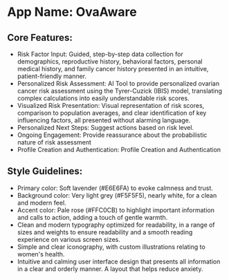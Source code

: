 # **App Name**: OvaAware

## Core Features:

- Risk Factor Input: Guided, step-by-step data collection for demographics, reproductive history, behavioral factors, personal medical history, and family cancer history presented in an intuitive, patient-friendly manner.
- Personalized Risk Assessment: AI Tool to provide personalized ovarian cancer risk assessment using the Tyrer-Cuzick (IBIS) model, translating complex calculations into easily understandable risk scores.
- Visualized Risk Presentation: Visual representation of risk scores, comparison to population averages, and clear identification of key influencing factors, all presented without alarming language.
- Personalized Next Steps: Suggest actions based on risk level.
- Ongoing Engagement: Provide reassurance about the probabilistic nature of risk assessment
- Profile Creation and Authentication: Profile Creation and Authentication

## Style Guidelines:

- Primary color: Soft lavender (#E6E6FA) to evoke calmness and trust.
- Background color: Very light grey (#F5F5F5), nearly white, for a clean and modern feel.
- Accent color: Pale rose (#FFC0CB) to highlight important information and calls to action, adding a touch of gentle warmth.
- Clean and modern typography optimized for readability, in a range of sizes and weights to ensure readability and a smooth reading experience on various screen sizes.
- Simple and clear iconography, with custom illustrations relating to women's health.
- Intuitive and calming user interface design that presents all information in a clear and orderly manner. A layout that helps reduce anxiety.